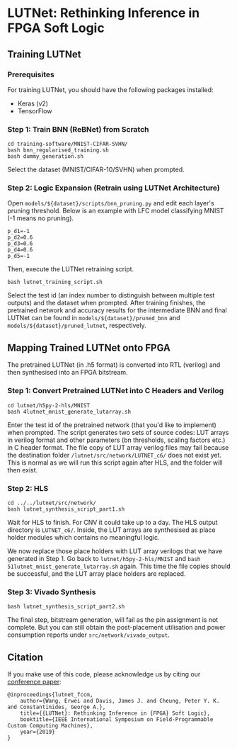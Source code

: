 # LUTNet: Rethinking Inference in FPGA Soft Logic

## Training LUTNet

### Prerequisites

For training LUTNet, you should have the following packages installed:
* Keras (v2)
* TensorFlow

### Step 1: Train BNN (ReBNet) from Scratch

```
cd training-software/MNIST-CIFAR-SVHN/
bash bnn_regularised_training.sh
bash dummy_generation.sh
```

Select the dataset (MNIST/CIFAR-10/SVHN) when prompted.

### Step 2: Logic Expansion (Retrain using LUTNet Architecture)

Open `models/${dataset}/scripts/bnn_pruning.py` and edit each layer's pruning threshold. Below is an example with LFC model classifying MNIST (-1 means no pruning).

```
p_d1=-1
p_d2=0.6
p_d3=0.6
p_d4=0.6
p_d5=-1
```
Then, execute the LUTNet retraining script.

```
bash lutnet_training_script.sh
```

Select the test id (an index number to distinguish between multiple test outputs) and the dataset when prompted. After training finishes, the pretrained network and accuracy results for the intermediate BNN and final LUTNet can be found in `models/${dataset}/pruned_bnn` and `models/${dataset}/pruned_lutnet`, respectively.

## Mapping Trained LUTNet onto FPGA

The pretrained LUTNet (in .h5 format) is converted into RTL (verilog) and then synthesised into an FPGA bitstream.

### Step 1: Convert Pretrained LUTNet into C Headers and Verilog

```
cd lutnet/h5py-2-hls/MNIST
bash 4lutnet_mnist_generate_lutarray.sh
```
Enter the test id of the pretrained network (that you'd like to implement) when prompted.
The script generates two sets of source codes: LUT arrays in verilog format and other parameters (bn thresholds, scaling factors etc.) in C header format.
The file copy of LUT array verilog files may fail because the destination folder `/lutnet/src/network/LUTNET_c6/` does not exist yet.
This is normal as we will run this script again after HLS, and the folder will then exist.

### Step 2: HLS

```
cd ../../lutnet/src/network/
bash lutnet_synthesis_script_part1.sh
```
Wait for HLS to finish. 
For CNV it could take up to a day.
The HLS output directory is `LUTNET_c6/`.
Inside, the LUT arrays are synthesised as place holder modules which contains no meaningful logic.

We now replace those place holders with LUT array verilogs that we have generated in Step 1.
Go back to `lutnet/h5py-2-hls/MNIST` and `bash 51lutnet_mnist_generate_lutarray.sh` again.
This time the file copies should be successful, and the LUT array place holders are replaced.

### Step 3: Vivado Synthesis

```
bash lutnet_synthesis_script_part2.sh
```

The final step, bitstream generation, will fail as the pin assignment is not complete.
But you can still obtain the post-placement utilisation and power consumption reports under `src/network/vivado_output`.

## Citation

If you make use of this code, please acknowledge us by citing our [conference paper](https://arxiv.org/abs/1904.00938):

    @inproceedings{lutnet_fccm,
		author={Wang, Erwei and Davis, James J. and Cheung, Peter Y. K. and Constantinides, George A.},
		title={{LUTNet}: Rethinking Inference in {FPGA} Soft Logic},
		booktitle={IEEE International Symposium on Field-Programmable Custom Computing Machines},
		year={2019}
    }
